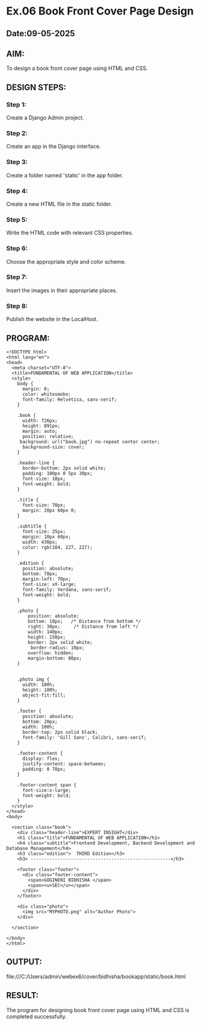 # Ex.06 Book Front Cover Page Design
## Date:09-05-2025

## AIM:
To design a book front cover page using HTML and CSS.

## DESIGN STEPS:

### Step 1:
Create a Django Admin project.

### Step 2:
Create an app in the Django interface.

### Step 3:
Create a folder named 'static' in the app folder.

### Step 4:
Create a new HTML file in the static folder.

### Step 5:
Write the HTML code with relevant CSS properties.

### Step 6:
Choose the appropriate style and color scheme.

### Step 7:
Insert the images in their appropriate places.

### Step 8:
Publish the website in the LocalHost.

## PROGRAM:
```
<!DOCTYPE html>
<html lang="en">
<head>
  <meta charset="UTF-8">
  <title>FUNDAMENTAL OF WEB APPLICATION</title>
  <style>
    body {
      margin: 0;
      color: whitesmoke;
      font-family: Helvetica, sans-serif;
    }

    .book {
      width: 726px;
      height: 891px;
      margin: auto;
      position: relative;
     background: url("book.jpg") no-repeat center center; 
      background-size: cover;
    }

    .header-line {
      border-bottom: 2px solid white;
      padding: 100px 0 5px 30px;
      font-size: 18px;
      font-weight: bold;
    }

    .title {
      font-size: 70px;
      margin: 20px 60px 0;
    }

    .subtitle {
      font-size: 25px;
      margin: 10px 60px;
      width: 430px;
      color: rgb(184, 227, 227);
    }

    .edition {
      position: absolute;
      bottom: 70px;
      margin-left: 70px;
      font-size: xX-large;
      font-family: Verdana, sans-serif;
      font-weight: bold;
    }

    .photo {
        position: absolute;
        bottom: 10px;   /* Distance from bottom */
        right: 30px;     /* Distance from left */
        width: 140px;
        height: 150px;
        border: 2px solid white;
         border-radius: 10px;
        overflow: hidden;
        margin-bottom: 80px;
    }


    .photo img {
      width: 100%;
      height: 100%;
      object-fit:fill;
    }

    .footer {
      position: absolute;
      bottom: 20px;
      width: 100%;
      border-top: 2px solid black;
      font-family: 'Gill Sans', Calibri, sans-serif;
    }

    .footer-content {
      display: flex;
      justify-content: space-between;
      padding: 0 70px;
    }

    .footer-content span {
      font-size:x-large;
      font-weight: bold;
    }
  </style>
</head>
<body>

  <section class="book">
    <div class="header-line">EXPERT INSIGHT</div>
    <h1 class="title">FUNDAMENTAL OF WEB APPLICATION</h1>
    <h4 class="subtitle">Frontend Development, Backend Development and  Database Management</h4>
    <h3 class="edition">  THIRD Edition</h3>
    <h3> ----------------------------------------------------</h3>

    <footer class="footer">
      <div class="footer-content">
        <span>GOGINENI BIDHISHA </span>
        <span><u>SEC</u></span>
      </div>
    </footer>

    <div class="photo">
      <img src="MYPHOTO.png" alt="Author Photo">
    </div>
   
  </section>

</body>
</html>

```

## OUTPUT:
file:///C:/Users/admin/webex6/cover/bidhisha/bookapp/static/book.html

## RESULT:
The program for designing book front cover page using HTML and CSS is completed successfully.
